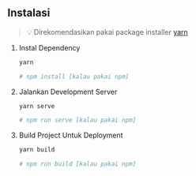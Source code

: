 ## Instalasi
> 💡 Direkomendasikan pakai package installer [yarn](https://yarnpkg.com/)

1. Instal Dependency
    
    ```bash
    yarn
    
    # npm install [kalau pakai npm]
    ```
    
2. Jalankan Development Server
    
    ```bash
    yarn serve
    
    # npm run serve [kalau pakai npm]
    ```
    
3. Build Project Untuk Deployment
    
    ```bash
    yarn build
    
    # npm run build [kalau pakai npm]
    ```